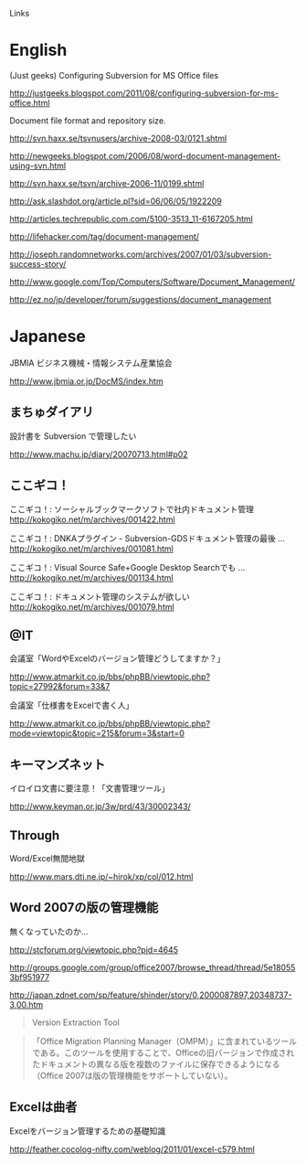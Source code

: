 Links

# English #

(Just geeks) Configuring Subversion for MS Office files

http://justgeeks.blogspot.com/2011/08/configuring-subversion-for-ms-office.html

Document file format and repository size.

http://svn.haxx.se/tsvnusers/archive-2008-03/0121.shtml

http://newgeeks.blogspot.com/2006/08/word-document-management-using-svn.html

http://svn.haxx.se/tsvn/archive-2006-11/0199.shtml

http://ask.slashdot.org/article.pl?sid=06/06/05/1922209

http://articles.techrepublic.com.com/5100-3513_11-6167205.html

http://lifehacker.com/tag/document-management/

http://joseph.randomnetworks.com/archives/2007/01/03/subversion-success-story/

http://www.google.com/Top/Computers/Software/Document_Management/

http://ez.no/jp/developer/forum/suggestions/document_management

# Japanese #

JBMIA ビジネス機械・情報システム産業協会

http://www.jbmia.or.jp/DocMS/index.htm

## まちゅダイアリ ##

設計書を Subversion で管理したい

http://www.machu.jp/diary/20070713.html#p02

## ここギコ！ ##

ここギコ！: ソーシャルブックマークソフトで社内ドキュメント管理 <http://kokogiko.net/m/archives/001422.html>

ここギコ！: DNKAプラグイン - Subversion-GDSドキュメント管理の最後 ... <http://kokogiko.net/m/archives/001081.html>

ここギコ！: Visual Source Safe+Google Desktop Searchでも ... <http://kokogiko.net/m/archives/001134.html>

ここギコ！: ドキュメント管理のシステムが欲しい <http://kokogiko.net/m/archives/001079.html>

## @IT ##

会議室「WordやExcelのバージョン管理どうしてますか？」

http://www.atmarkit.co.jp/bbs/phpBB/viewtopic.php?topic=27992&forum=33&7

会議室「仕様書をExcelで書く人」

http://www.atmarkit.co.jp/bbs/phpBB/viewtopic.php?mode=viewtopic&topic=215&forum=3&start=0


## キーマンズネット ##

イロイロ文書に要注意！「文書管理ツール」

http://www.keyman.or.jp/3w/prd/43/30002343/

## Through ##

Word/Excel無間地獄

http://www.mars.dti.ne.jp/~hirok/xp/col/012.html


## Word 2007の版の管理機能 ##

無くなっていたのか…

http://stcforum.org/viewtopic.php?pid=4645

http://groups.google.com/group/office2007/browse_thread/thread/5e180553bf951977

http://japan.zdnet.com/sp/feature/shinder/story/0,2000087897,20348737-3,00.htm


> Version Extraction Tool

> 「Office Migration Planning Manager（OMPM）」に含まれているツールである。このツールを使用することで、Officeの旧バージョンで作成されたドキュメントの異なる版を複数のファイルに保存できるようになる（Office 2007は版の管理機能をサポートしていない）。

## Excelは曲者 ##

Excelをバージョン管理するための基礎知識

http://feather.cocolog-nifty.com/weblog/2011/01/excel-c579.html